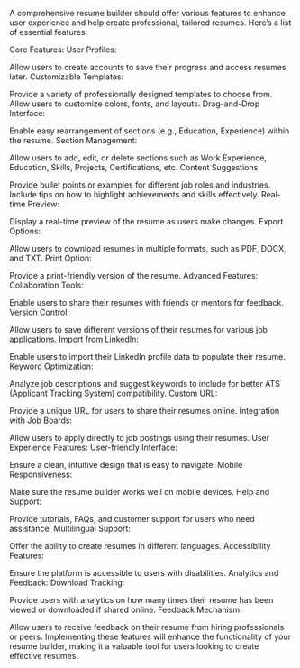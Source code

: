 A comprehensive resume builder should offer various features to enhance user experience and help create professional, tailored resumes. Here’s a list of essential features:

Core Features:
User Profiles:

Allow users to create accounts to save their progress and access resumes later.
Customizable Templates:

Provide a variety of professionally designed templates to choose from.
Allow users to customize colors, fonts, and layouts.
Drag-and-Drop Interface:

Enable easy rearrangement of sections (e.g., Education, Experience) within the resume.
Section Management:

Allow users to add, edit, or delete sections such as Work Experience, Education, Skills, Projects, Certifications, etc.
Content Suggestions:

Provide bullet points or examples for different job roles and industries.
Include tips on how to highlight achievements and skills effectively.
Real-time Preview:

Display a real-time preview of the resume as users make changes.
Export Options:

Allow users to download resumes in multiple formats, such as PDF, DOCX, and TXT.
Print Option:

Provide a print-friendly version of the resume.
Advanced Features:
Collaboration Tools:

Enable users to share their resumes with friends or mentors for feedback.
Version Control:

Allow users to save different versions of their resumes for various job applications.
Import from LinkedIn:

Enable users to import their LinkedIn profile data to populate their resume.
Keyword Optimization:

Analyze job descriptions and suggest keywords to include for better ATS (Applicant Tracking System) compatibility.
Custom URL:

Provide a unique URL for users to share their resumes online.
Integration with Job Boards:

Allow users to apply directly to job postings using their resumes.
User Experience Features:
User-friendly Interface:

Ensure a clean, intuitive design that is easy to navigate.
Mobile Responsiveness:

Make sure the resume builder works well on mobile devices.
Help and Support:

Provide tutorials, FAQs, and customer support for users who need assistance.
Multilingual Support:

Offer the ability to create resumes in different languages.
Accessibility Features:

Ensure the platform is accessible to users with disabilities.
Analytics and Feedback:
Download Tracking:

Provide users with analytics on how many times their resume has been viewed or downloaded if shared online.
Feedback Mechanism:

Allow users to receive feedback on their resume from hiring professionals or peers.
Implementing these features will enhance the functionality of your resume builder, making it a valuable tool for users looking to create effective resumes.